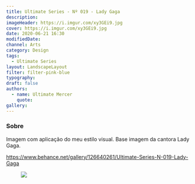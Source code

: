 ```yaml
---
title: Ultimate Series - Nº 019 - Lady Gaga
description:
imageHeader: https://i.imgur.com/xy3GEi9.jpg
cover: https://i.imgur.com/xy3GEi9.jpg
date: 2020-06-21 16:30
modifiedDate:
channel: Arts
category: Design
tags:
  - Ultimate Series
layout: LandscapeLayout
filter: filter-pink-blue
typography:
draft: false
authors:
  - name: Ultimate Mercer
    quote:
gallery:
---
```


### Sobre

Imagem com aplicação do meu estilo visual. Base imagem da cantora Lady Gaga.

https://www.behance.net/gallery/126640261/Ultimate-Series-N-019-Lady-Gaga

<figure>
<img src="https://i.imgur.com/xy3GEi9.jpg" className="max-w-none mx-auto block"/>
</figure>

